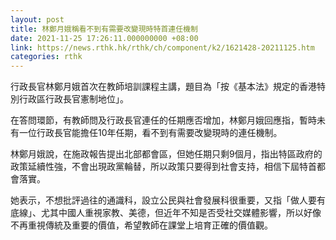 ```yaml
---
layout: post
title: 林鄭月娥稱看不到有需要改變現時特首連任機制
date: 2021-11-25 17:26:11.000000000 +08:00
link: https://news.rthk.hk/rthk/ch/component/k2/1621428-20211125.htm
categories: rthk
---
```


行政長官林鄭月娥首次在教師培訓課程主講，題目為「按《基本法》規定的香港特別行政區行政長官憲制地位」。

在答問環節，有教師問及行政長官連任的任期應否增加，林鄭月娥回應指，暫時未有一位行政長官能擔任10年任期，看不到有需要改變現時的連任機制。

林鄭月娥說，在施政報告提出北部都會區，但她任期只剩9個月，指出特區政府的政策延續性強，不會出現政黨輪替，所以政策只要得到社會支持，相信下屆特首都會落實。

她表示，不想批評過往的通識科，設立公民與社會發展科很重要，又指「做人要有底線」、尤其中國人重視家教、美德，但近年不知是否受社交媒體影響，所以好像不再重視傳統及重要的價值，希望教師在課堂上培育正確的價值觀。
